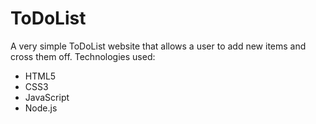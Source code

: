 # ToDoList
A very simple ToDoList website that allows a user to add new items and cross them off.
Technologies used:
- HTML5
- CSS3
- JavaScript
- Node.js
